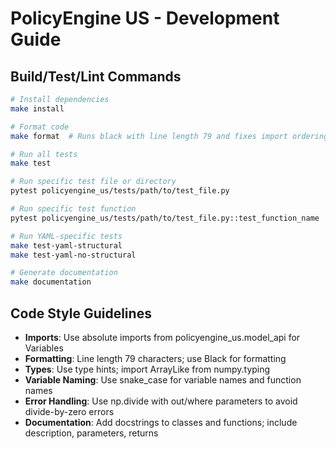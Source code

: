 # PolicyEngine US - Development Guide

## Build/Test/Lint Commands
```bash
# Install dependencies
make install

# Format code
make format  # Runs black with line length 79 and fixes import ordering

# Run all tests
make test

# Run specific test file or directory
pytest policyengine_us/tests/path/to/test_file.py

# Run specific test function
pytest policyengine_us/tests/path/to/test_file.py::test_function_name

# Run YAML-specific tests
make test-yaml-structural
make test-yaml-no-structural

# Generate documentation
make documentation
```

## Code Style Guidelines
- **Imports**: Use absolute imports from policyengine_us.model_api for Variables
- **Formatting**: Line length 79 characters; use Black for formatting
- **Types**: Use type hints; import ArrayLike from numpy.typing
- **Variable Naming**: Use snake_case for variable names and function names
- **Error Handling**: Use np.divide with out/where parameters to avoid divide-by-zero errors
- **Documentation**: Add docstrings to classes and functions; include description, parameters, returns